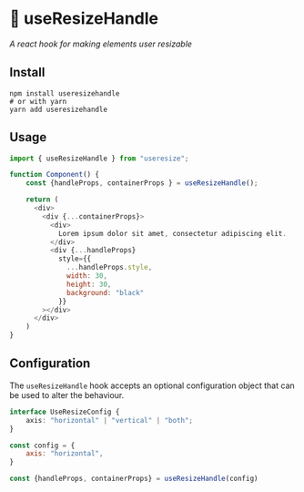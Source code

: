 # 📐 useResizeHandle

*A react hook for making elements user resizable*

## Install

```shell
npm install useresizehandle
# or with yarn
yarn add useresizehandle
```

## Usage

```js
import { useResizeHandle } from "useresize";

function Component() {
    const {handleProps, containerProps } = useResizeHandle();

    return (
      <div>
        <div {...containerProps}>
          <div>
            Lorem ipsum dolor sit amet, consectetur adipiscing elit.
          </div>
          <div {...handleProps}
            style={{
              ...handleProps.style,
              width: 30,
              height: 30,
              background: "black"
            }}
        ></div>
      </div>
    )
}
```


## Configuration

The `useResizeHandle` hook accepts an optional configuration object that can be used to alter the behaviour.

```ts
interface UseResizeConfig {
    axis: "horizontal" | "vertical" | "both";
}
```

```js
const config = {
    axis: "horizontal",
}

const {handleProps, containerProps} = useResizeHandle(config)

```
